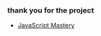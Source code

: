 ### thank you for the project

- [JavaScript Mastery](https://www.youtube.com/watch?v=lEflo_sc82g&t=370s)
